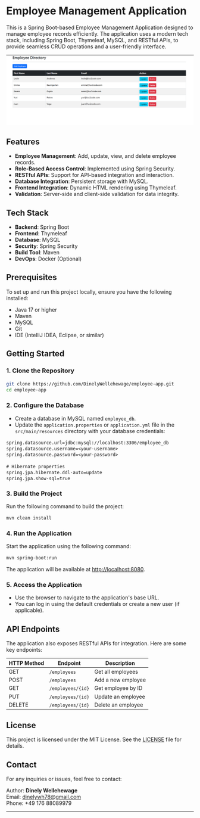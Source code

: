 # Employee Management Application

This is a Spring Boot-based Employee Management Application designed to manage employee records efficiently. The application uses a modern tech stack, including Spring Boot, Thymeleaf, MySQL, and RESTful APIs, to provide seamless CRUD operations and a user-friendly interface.

![img.png](img.png)
## Features

- **Employee Management**: Add, update, view, and delete employee records.
- **Role-Based Access Control**: Implemented using Spring Security.
- **RESTful APIs**: Support for API-based integration and interaction.
- **Database Integration**: Persistent storage with MySQL.
- **Frontend Integration**: Dynamic HTML rendering using Thymeleaf.
- **Validation**: Server-side and client-side validation for data integrity.

## Tech Stack

- **Backend**: Spring Boot
- **Frontend**: Thymeleaf
- **Database**: MySQL
- **Security**: Spring Security
- **Build Tool**: Maven
- **DevOps**: Docker (Optional)

## Prerequisites

To set up and run this project locally, ensure you have the following installed:

- Java 17 or higher
- Maven
- MySQL
- Git
- IDE (IntelliJ IDEA, Eclipse, or similar)

## Getting Started

### 1. Clone the Repository

```bash
git clone https://github.com/DinelyWellehewage/employee-app.git
cd employee-app
```

### 2. Configure the Database

- Create a database in MySQL named `employee_db`.
- Update the `application.properties` or `application.yml` file in the `src/main/resources` directory with your database credentials:

```properties
spring.datasource.url=jdbc:mysql://localhost:3306/employee_db
spring.datasource.username=<your-username>
spring.datasource.password=<your-password>

# Hibernate properties
spring.jpa.hibernate.ddl-auto=update
spring.jpa.show-sql=true
```

### 3. Build the Project

Run the following command to build the project:

```bash
mvn clean install
```

### 4. Run the Application

Start the application using the following command:

```bash
mvn spring-boot:run
```

The application will be available at [http://localhost:8080](http://localhost:8080).

### 5. Access the Application

- Use the browser to navigate to the application's base URL.
- You can log in using the default credentials or create a new user (if applicable).

## API Endpoints

The application also exposes RESTful APIs for integration. Here are some key endpoints:

| HTTP Method | Endpoint               | Description              |
|-------------|------------------------|--------------------------|
| GET         | `/employees`           | Get all employees        |
| POST        | `/employees`           | Add a new employee       |
| GET         | `/employees/{id}`      | Get employee by ID       |
| PUT         | `/employees/{id}`      | Update an employee       |
| DELETE      | `/employees/{id}`      | Delete an employee       |

[//]: # (## Running Tests)

[//]: # ()
[//]: # (Run the following command to execute the test cases:)

[//]: # ()
[//]: # (```bash)

[//]: # (mvn test)

[//]: # (```)

[//]: # (## Docker Support &#40;Optional&#41;)

[//]: # ()
[//]: # (Build and run the application using Docker:)

[//]: # ()
[//]: # (1. Build the Docker image:)

[//]: # ()
[//]: # (```bash)

[//]: # (docker build -t employee-app .)

[//]: # (```)

[//]: # (2. Run the container:)

[//]: # ()
[//]: # (```bash)

[//]: # (docker run -p 8080:8080 employee-app)

[//]: # (```)



## License

This project is licensed under the MIT License. See the [LICENSE](LICENSE) file for details.

## Contact

For any inquiries or issues, feel free to contact:

Author: **Dinely Wellehewage**  
Email: dinelywh78@gmail.com  
Phone: +49 176 88089979

---


